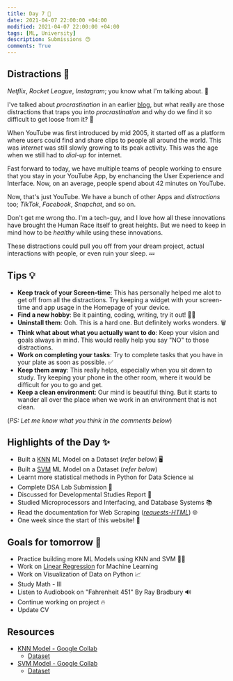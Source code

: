 ```yaml
---
title: Day 7 🐙
date: 2021-04-07 22:00:00 +04:00
modified: 2021-04-07 22:00:00 +04:00
tags: [ML, University]
description: Submissions 😓
comments: True
---
```


## Distractions 👀

*Netflix*, *Rocket League*, *Instagram*; you know what I'm talking about. 😤

I've talked about *procrastination* in an earlier [blog](https://abxhr-learning.vercel.app/Day-5/), but what really are those distractions that traps you into *procrastination* and why do we find it so difficult to get loose from it? 🤔

When YouTube was first introduced by mid 2005, it started off as a platform where users could find and share clips to people all around the world. This was *internet* was still slowly growing to its peak activity. This was the age when we still had to *dial-up* for internet. 

Fast forward to today, we have multiple teams of people working to ensure that you stay in your YouTube App, by enchancing the User Experience and Interface. Now, on an average, people spend about 42 minutes on YouTube.

Now, that's just YouTube. We have a bunch of other Apps and *distractions* too; *TikTok*, *Facebook*, *Snapchat*, and so on.

Don't get me wrong tho. I'm a tech-guy, and I love how all these innovations have brought the Human Race itself to great heights. But we need to keep in mind how to be *healthy* while using these innovations.

These distractions could pull you off from your dream project, actual interactions with people, or even ruin your sleep. 💤

## Tips 💡

- **Keep track of your Screen-time**: This has personally helped me alot to get off from all the distractions. Try keeping a widget with your screen-time and app usage in the Homepage of your device. 
- **Find a new hobby**: Be it painting, coding, writing, try it out! 👨‍🎨
- **Uninstall them**: Ooh. This is a hard one. But definitely works wonders. 🗑
- **Think what about what you actually want to do**: Keep your vision and goals always in mind. This would really help you say "NO" to those distractions.
- **Work on completing your tasks**: Try to complete tasks that you have in your plate as soon as possible. ✅
- **Keep them away**: This really helps, especially when you sit down to study. Try keeping your phone in the other room, where it would be difficult for you to go and get.
- **Keep a clean environment**: Our mind is beautiful thing. But it starts to wander all over the place when we work in an environment that is not clean. 

(*PS: Let me know what you think in the comments below*)

## Highlights of the Day ✨
- Built a [KNN](https://en.wikipedia.org/wiki/K-nearest_neighbors_algorithm) ML Model on a Dataset (*refer below*) 🖥
- Built a [SVM](https://en.wikipedia.org/wiki/Support-vector_machine) ML Model on a Dataset (*refer below*) 
- Learnt more statistical methods in Python for Data Science 📊
- Complete DSA Lab Submission 📝
- Discussed for Developmental Studies Report 💭
- Studied Microprocessors and Interfacing, and Database Systems 📚
- Read the documentation for Web Scraping (*[requests-HTML](https://docs.python-requests.org/projects/requests-html/en/latest/)*) 🌐
- One week since the start of this website! 🎉

## Goals for tomorrow 📝
- Practice building more ML Models using KNN and SVM 👨‍💻
- Work on [Linear Regression](https://www.geeksforgeeks.org/ml-linear-regression/) for Machine Learning 
- Work on Visualization of Data on Python 📈
- Study Math - III 
- Listen to Audiobook on "Fahrenheit 451" By Ray Bradbury 🔊
- Continue working on project 🔥
- Update CV

## Resources
- [KNN Model - Google Collab](https://colab.research.google.com/drive/1zrkCm2PYv3CTn_veG76Ri_QZeIdIa7uQ?usp=sharing)
  - [Dataset](https://archive.ics.uci.edu/ml/datasets/car+evaluation)
- [SVM Model - Google Collab](https://colab.research.google.com/drive/1aReuYn-dHu3NPxAnychDPKVKYH0-LYN5?usp=sharing)
  - [Dataset](https://archive.ics.uci.edu/ml/datasets/iris)
